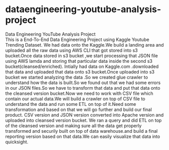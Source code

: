 # dataengineering-youtube-analysis-project
Data Engineering YouTube Analysis Project  
This is a End-To-End Data Engineering Project using Kaggle Youtube Trending Dataset.
We had data onto the Kaggle.We build a landing area and uploaded all the raw data using AWS CLI that got stored into s3 bucket.Once data stored in s3 bucket ,we start processing that JSON file using AWS lamda and storing that particular data inside the second s3 bucket(cleansed/enriched).
Intially had data on Kaggle.com .downloaded that data and uploaded that data onto s3 bucket.Once uploaded into s3 bucket we started analyzing the data .So we created glue crawler to understand how the data is built.So we found out that we had some errors in our JSON files.So we have to transform that data and put that data onto the cleansed version bucket.Now we need to work with CSV file which contain our actual data.We will build a crawler on top of CSV file to understand the data and run some ETL on top of it.Need some transformation and based on that we will go further and build our final product.
CSV version and JSON version converted into Apache version and uploaded into cleansed version bucket.
We ran a query and did ETL on top of the cleansed version and making sure all the data get properly transformed and securily built on top of data warehouse.and build a final reporting version based on that data.We can easily visualize that data into quicksight.
